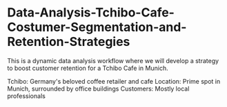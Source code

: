 # Data-Analysis-Tchibo-Cafe-Costumer-Segmentation-and-Retention-Strategies
This is a dynamic data analysis workflow where we will develop a strategy to boost customer retention for a Tchibo Cafe in Munich.

Tchibo: Germany's beloved coffee retailer and cafe
Location: Prime spot in Munich, surrounded by office buildings
Customers: Mostly local professionals
